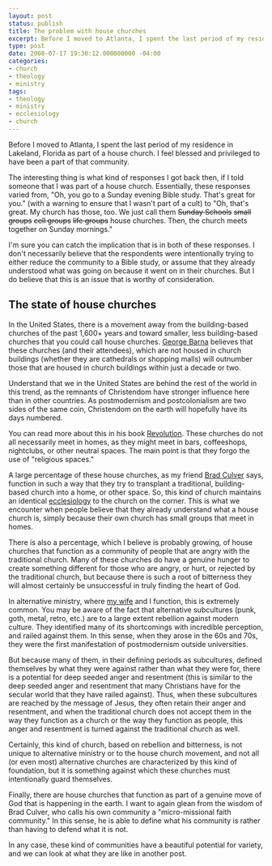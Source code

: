 ```yaml
---
layout: post
status: publish
title: The problem with house churches
excerpt: Before I moved to Atlanta, I spent the last period of my residence in Lakeland, Florida as part of a house church. I feel blessed and privileged to have been a part of that community.
type: post
date: 2008-07-17 19:30:12.000000000 -04:00
categories:
- church
- theology
- ministry
tags:
- theology
- ministry
- ecclesiology
- church
---
```

Before I moved to Atlanta, I spent the last period of my residence in Lakeland, Florida as part of a house church. I feel blessed and privileged to have been a part of that community.

The interesting thing is what kind of responses I got back then, if I told someone that I was part of a house church. Essentially, these responses varied from, "Oh, you go to a Sunday evening Bible study. That's great for you." (with a warning to ensure that I wasn't part of a cult) to "Oh, that's great. My church has those, too. We just call them <del datetime="2008-07-17T12:27:03+00:00">Sunday Schools</del> <del datetime="2008-07-17T12:27:03+00:00">small groups</del> <del datetime="2008-07-17T12:27:03+00:00">cell groups</del> <del datetime="2008-07-17T12:27:03+00:00">life groups</del> house churches. Then, the church meets together on Sunday mornings."

I'm sure you can catch the implication that is in both of these responses. I don't necessarily believe that the respondents were intentionally trying to either reduce the community to a Bible study, or assume that they already understood what was going on because it went on in their churches. But I do believe that this is an issue that is worthy of consideration.
<h2>The state of house churches</h2>
In the United States, there is a movement away from the building-based churches of the past 1,600+ years and toward smaller, less building-based churches that you could call house churches. <a href="http://www.barna.org/">George Barna</a> believes that these churches (and their attendees), which are not housed in church buildings (whether they are cathedrals or shopping malls) will outnumber those that are housed in church buildings within just a decade or two.

Understand that we in the United States are behind the rest of the world in this trend, as the remnants of Christendom have stronger influence here than in other countries. As postmodernism and postcolonialism are two sides of the same coin, Christendom on the earth will hopefully have its days numbered.

You can read more about this in his book <a href="http://www.amazon.com/gp/redirect.html?ie=UTF8&amp;location=http%3A%2F%2Fwww.amazon.com%2FRevolution-George-Barna%2Fdp%2F1414310161%3Fie%3DUTF8%26s%3Dbooks%26qid%3D1216298355%26sr%3D8-1&amp;tag=jonathanstega-20&amp;linkCode=ur2&amp;camp=1789&amp;creative=9325">Revolution</a>. These churches do not all necessarily meet in homes, as they might meet in bars, coffeeshops, nightclubs, or other neutral spaces. The main point is that they forgo the use of "religious spaces."

A large percentage of these house churches, as my friend <a href="http://livingwaterfromanancientwell.blogspot.com/">Brad Culver</a> says, function in such a way that they try to transplant a traditional, building-based church into a home, or other space. So, this kind of church maintains an identical <a href="http://en.wikipedia.org/wiki/Ecclesiology">ecclesiology</a> to the church on the corner. This is what we encounter when people believe that they already understand what a house church is, simply because their own church has small groups that meet in homes.

There is also a percentage, which I believe is probably growing, of house churches that function as a community of people that are angry with the traditional church. Many of these churches do have a genuine hunger to create something different for those who are angry, or hurt, or rejected by the traditional church, but because there is such a root of bitterness they will almost certainly be unsuccessful in truly finding the heart of God.

In alternative ministry, where <a href="http://kierastegall.com/">my wife</a> and I function, this is extremely common. You may be aware of the fact that alternative subcultures (punk, goth, metal, retro, etc.) are to a large extent rebellion against modern culture. They identified many of its shortcomings with incredible perception, and railed against them. In this sense, when they arose in the 60s and 70s, they were the first manifestation of postmodernism outside universities.

But because many of them, in their defining periods as subcultures, defined themselves by what they were against rather than what they were for, there is a potential for deep seeded anger and resentment (this is similar to the deep seeded anger and resentment that many Christians have for the secular world that they have railed against). Thus, when these subcultures are reached by the message of Jesus, they often retain their anger and resentment, and when the traditional church does not accept them in the way they function as a church or the way they function as people, this anger and resentment is turned against the traditional church as well.

Certainly, this kind of church, based on rebellion and bitterness, is not unique to alternative ministry or to the house church movement, and not all (or even most) alternative churches are characterized by this kind of foundation, but it is something against which these churches must intentionally guard themselves.

Finally, there are house churches that function as part of a genuine move of God that is happening in the earth. I want to again glean from the wisdom of Brad Culver, who calls his own community a "micro-missional faith community." In this sense, he is able to define what his community is rather than having to defend what it is not.

In any case, these kind of communities have a beautiful potential for variety, and we can look at what they are like in another post.
